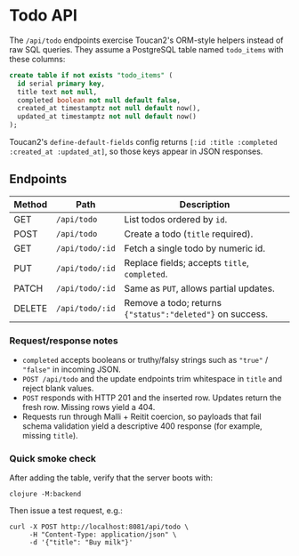 # Todo API

The `/api/todo` endpoints exercise Toucan2's ORM-style helpers instead of raw SQL queries. They assume a PostgreSQL table named `todo_items` with these columns:

```sql
create table if not exists "todo_items" (
  id serial primary key,
  title text not null,
  completed boolean not null default false,
  created_at timestamptz not null default now(),
  updated_at timestamptz not null default now()
);
```

Toucan2's `define-default-fields` config returns `[:id :title :completed :created_at :updated_at]`, so those keys appear in JSON responses.

## Endpoints

| Method | Path              | Description                              |
|--------|-------------------|------------------------------------------|
| GET    | `/api/todo`       | List todos ordered by `id`.              |
| POST   | `/api/todo`       | Create a todo (`title` required).        |
| GET    | `/api/todo/:id`   | Fetch a single todo by numeric id.       |
| PUT    | `/api/todo/:id`   | Replace fields; accepts `title`, `completed`. |
| PATCH  | `/api/todo/:id`   | Same as `PUT`, allows partial updates.   |
| DELETE | `/api/todo/:id`   | Remove a todo; returns `{"status":"deleted"}` on success. |

### Request/response notes

- `completed` accepts booleans or truthy/falsy strings such as `"true"` / `"false"` in incoming JSON.
- `POST /api/todo` and the update endpoints trim whitespace in `title` and reject blank values.
- `POST` responds with HTTP 201 and the inserted row. Updates return the fresh row. Missing rows yield a 404.
- Requests run through Malli + Reitit coercion, so payloads that fail schema validation yield a descriptive 400 response (for example, missing `title`).

### Quick smoke check

After adding the table, verify that the server boots with:

```
clojure -M:backend
```

Then issue a test request, e.g.:

```
curl -X POST http://localhost:8081/api/todo \
     -H "Content-Type: application/json" \
     -d '{"title": "Buy milk"}'
```
